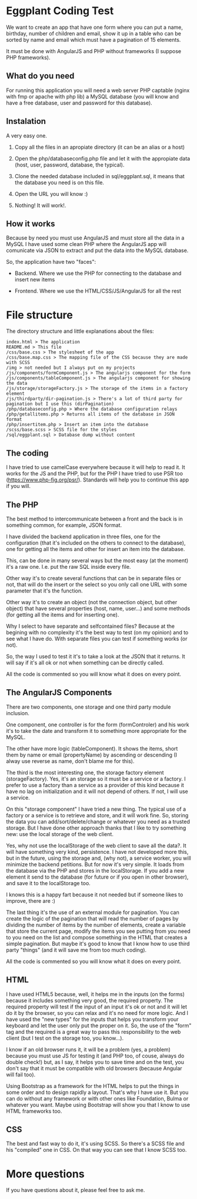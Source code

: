 # Eggplant Coding Test

We want to create an app that have one form where you can put a name, birthday, number of children and email, show it up in a table who can be sorted by name and email which must have a pagination of 15 elements.

It must be done with AngularJS and PHP without frameworks (I suppose PHP frameworks).

## What do you need

For running this application you will need a web server PHP captable (nginx with fmp or apache with php lib) a MySQL database (you will know and have a free database, user and password for this database).


## Instalation

A very easy one.

1. Copy all the files in an apropiate directory (it can be an alias or a host)

2. Open the php/databaseconfig.php file and let it with the appropiate data (host, user, password, database, the typical).

3. Clone the needed database included in sql/eggplant.sql, it means that the database you need is on this file.

4. Open the URL you will know :)

5. Nothing! It will work!.

## How it works

Because by need you must use AngularJS and must store all the data in a MySQL I have used some clean PHP where the AngularJS app will comunicate via JSON to extract and put the data into the MySQL database.

So, the application have two "faces":

- Backend. Where we use the PHP for connecting to the database and insert new items

- Frontend. Where we use the HTML/CSS/JS/AngularJS for all the rest

# File structure

The directory structure and little explanations about the files:

```
index.html > The application
README.md > This file
/css/base.css > The stylesheet of the app
/css/base.map.css > The mapping file of the CSS because they are made with SCSS
/img > not needed but I always put on my projects
/js/components/formComponent.js > The angularjs component for the form
/js/components/tableComponent.js > The angularjs component for showing the data
/js/storage/storageFactory.js > The storage of the items in a factory element
/js/thirdparty/dir-pagination.js > There's a lot of third party for pagination but I use this (dirPagination)
/php/databaseconfig.php > Where the database configuration relays
/php/getallitems.php > Returns all items of the database in JSON format
/php/insertitem.php > Insert an item into the database
/scss/base.scss > SCSS file for the styles
/sql/eggplant.sql > Database dump without content
```

## The coding

I have tried to use camelCase everywhere because it will help to read it. It works for the JS and the PHP, but for the PHP I have tried to use PSR too (https://www.php-fig.org/psr/). Standards will help you to continue this app if you will.

## The PHP

The best method to intercommunicate between a front and the back is in something common, for example, JSON format.

I have divided the backend application in three files, one for the configuration (that it's included on the others to connect to the database), one for getting all the items and other for insert an item into the database.

This, can be done in many several ways but the most easy (at the moment) it's a raw one. I.e. put the raw SQL inside every file.

Other way it's to create several functions that can be in separate files or not, that will do the insert or the select so you only call one URL with some parameter that it's the function.

Other way it's to create an object (not the connection object, but other object) that have several properties (host, name, user...) and some methods (for getting all the items and for inserting one).

Why I select to have separate and selfcontained files? Because at the begining with no complexity it's the best way to test (on my opinion) and to see what I have do. With separate files you can test if something works (or not).

So, the way I used to test it it's to take a look at the JSON that it returns. It will say if it's all ok or not when something can be directly called.

All the code is commented so you will know what it does on every point.

## The AngularJS Components

There are two components, one storage and one third party module inclusion.

One component, one controller is for the form (formControler) and his work it's to take the date and transform it to something more appropriate for the MySQL.

The other have more logic (tableComponent). It shows the items, short them by name or email (propertyName) by ascending or descending (I alway use reverse as name, don't blame me for this).

The third is the most interesting one, the storage factory element (storageFactory). Yes, it's an storage so it must be a service or a factory. I prefer to use a factory than a service as a provider of this kind because it have no lag on initialization and it will not depend of others. If not, I will use a service.

On this "storage component" I have tried a new thing. The typical use of a factory or a service is to retrieve and store, and it will work fine. So, storing the data you can add/sort/delete/change or whatever you need as a trusted storage. But I have done other approach thanks that I like to try something new: use the local storage of the web client.

Yes, why not use the localStorage of the web client to save all the data?. It will have something very kind, persistence. I have not developed more this, but in the future, using the storage and, (why not), a service worker, you will minimize the backend petitions. But for now it's very simple. It loads from the database via the PHP and stores in the localStorage. If you add a new element it send to the database (for future or if you open in other browser), and save it to the localStorage too.

I knows this is a happy fart because it not needed but if someone likes to improve, there are :)

The last thing it's the use of an external module for pagination. You can create the logic of the pagination that will read the number of pages by dividing the number of items by the number of elements, create a variable that store the current page, modify the items you see putting from you need to you need on the list and compose something in the HTML that creates a simple pagination. But maybe it's good to know that I know how to use third party "things" (and it will save me from too much coding).

All the code is commented so you will know what it does on every point.

## HTML

I have used HTML5 because, well, it helps me in the inputs (on the forms) because it includes something very good, the required property. The required property will test if the input of an input it's ok or not and it will let do it by the browser, so you can relax and it's no need for more logic. And I have used the "new types" for the inputs that helps you transform your keyboard and let the user only put the proper on it. So, the use of the "form" tag and the required is a great way to pass this responsibility to the web client (but I test on the storage too, you know...).

I know if an old browser runs it, it will be a problem (yes, a problem) because you must use JS for testing it (and PHP too, of couse, always do double check!) but, as I say, it helps you to save time and on the test, you don't say that it must be compatible with old browsers (because Angular will fail too).

Using Bootstrap as a framework for the HTML helps to put the things in some order and to design rapidly a layout. That's why I have use it. But you can do without any framework or with other ones like Foundation, Bulma or whatever you want. Maybe using Bootstrap will show you that I know to use HTML frameworks too.

## CSS

The best and fast way to do it, it's using SCSS. So there's a SCSS file and his "compiled" one in CSS. On that way you can see that I know SCSS too.

# More questions

If you have questions about it, please feel free to ask me.
